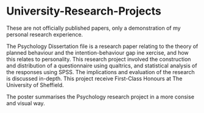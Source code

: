 # University-Research-Projects
These are not officially published papers, only a demonstration of my personal research experience.

The Psychology Dissertation file is a research paper relating to the theory of planned behaviour and the intention-behaviour gap ine xercise, and how this relates to personality. This research project involved the construction and distribution of a questionnaire using qualtrics, and statistical analysis of the responses using SPSS. The implications and evaluation of the research is discussed in-depth. This project receive First-Class Honours at The University of Sheffield.

The poster summarises the Psychology research project in a more consise and visual way.
